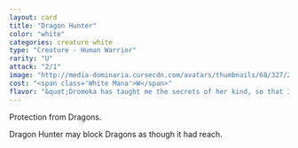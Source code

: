 ```yaml
---
layout: card
title: "Dragon Hunter"
color: "white"
categories: creature white
type: "Creature - Human Warrior"
rarity: "U"
attack: "2/1"
image: "http://media-dominaria.cursecdn.com/avatars/thumbnails/68/327/200/283/635618406758819552.png"
cost: "<span class='White Mana'>W</span>"
flavor: "&quot;Dromoka has taught me the secrets of her kind, so that I may use them in her service.&quot;"
---
```


Protection from Dragons.

Dragon Hunter may block Dragons as though it had reach.
